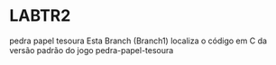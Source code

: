# LABTR2
pedra papel tesoura
Esta Branch (Branch1) localiza o código em C da versão padrão do jogo pedra-papel-tesoura
